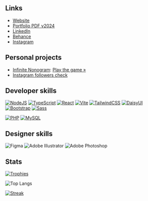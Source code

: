 ## Links

* [Website](https://marcodcellamare.github.io)
* [Portfolio PDF v2024](https://drive.google.com/file/d/1OWAXKrTSuLgLejPJ3p-jRFR_bp7ZbROT/view)
* [LinkedIn](https://www.linkedin.com/in/marcocellamare)
* [Behance](https://www.behance.net/marco-cellamare)
* [Instagram](https://www.instagram.com/marcod.cellamare)

## Personal projects

* [Infinite Nonogram](https://github.com/marcodcellamare/infinite-nonogram): [Play the game »](https://marcodcellamare.github.io/infinite-nonogram/)
* [Instagram followers check](https://marcodcellamare.github.io/ig-followers-check/)

## Developer skills

[![NodeJS](https://img.shields.io/badge/Node.js-6DA55F?logo=node.js&logoColor=white)](#)
[![TypeScript](https://img.shields.io/badge/TypeScript-3178C6?logo=typescript&logoColor=fff)](#)
[![React](https://img.shields.io/badge/React-%2320232a.svg?logo=react&logoColor=%2361DAFB)](#)
[![Vite](https://img.shields.io/badge/Vite-646CFF?logo=vite&logoColor=fff)](#)
[![TailwindCSS](https://img.shields.io/badge/Tailwind%20CSS-%2338B2AC.svg?logo=tailwind-css&logoColor=white)](#)
[![DaisyUI](https://img.shields.io/badge/DaisyUI-5A0EF8?logo=daisyui&logoColor=fff)](#)
[![Bootstrap](https://img.shields.io/badge/Bootstrap-7952B3?logo=bootstrap&logoColor=fff)](#)
[![Sass](https://img.shields.io/badge/Sass-C69?logo=sass&logoColor=fff)](#)

[![PHP](https://img.shields.io/badge/php-%23777BB4.svg?&logo=php&logoColor=white)](#)
[![MySQL](https://img.shields.io/badge/MySQL-4479A1?logo=mysql&logoColor=fff)](#)

## Designer skills

![Figma](https://img.shields.io/badge/figma-black.svg?style=for-the-badge&logo=figma)
![Adobe Illustrator](https://img.shields.io/badge/adobe%20illustrator-black.svg?style=for-the-badge&logo=adobe%20illustrator)
![Adobe Photoshop](https://img.shields.io/badge/adobe%20photoshop-black.svg?style=for-the-badge&logo=adobe%20photoshop)

## Stats

[![Trophies](https://github-profile-trophy.vercel.app/?username=marcodcellamare&row=1&theme=onedark)](https://github.com/ryo-ma/github-profile-trophy)

![Top Langs](https://github-readme-stats.vercel.app/api/top-langs/?username=marcodcellamare&hide=TeX&layout=compact&theme=dark)

[![Streak](https://github-readme-streak-stats.herokuapp.com/?user=marcodcellamare&theme=dark)](https://github.com/DenverCoder1/github-readme-streak-stats)
